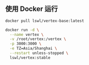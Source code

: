## 使用 Docker 运行

```bash
docker pull lswl/vertex-base:latest
```

```bash
docker run -d \
  --name vertex \
  -v /root/vertex:/vertex \
  -p 3000:3000 \
  -e TZ=Asia/Shanghai \
  --restart unless-stopped \
  lswl/vertex:stable
```